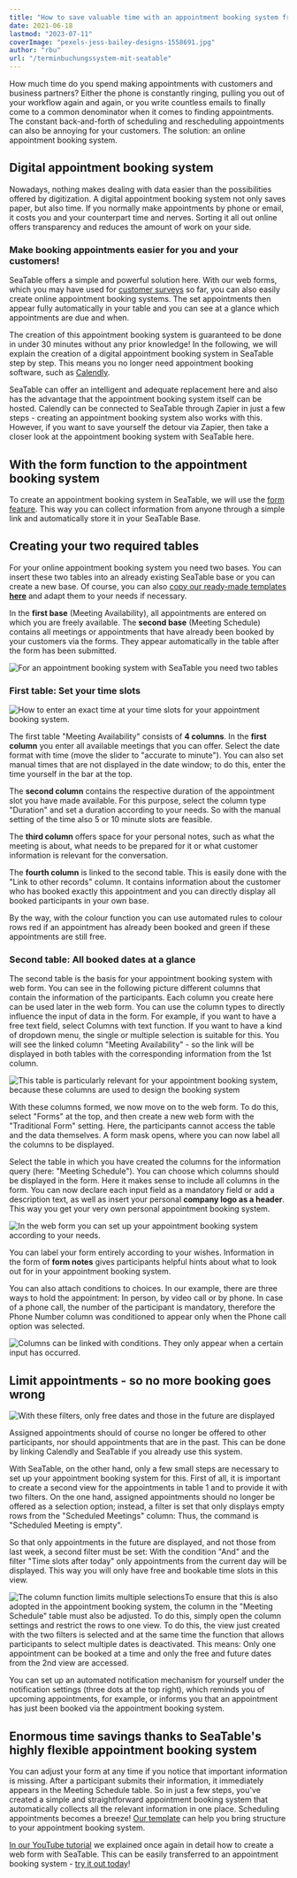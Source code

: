 ```yaml
---
title: "How to save valuable time with an appointment booking system from SeaTable - SeaTable"
date: 2021-06-18
lastmod: "2023-07-11"
coverImage: "pexels-jess-bailey-designs-1558691.jpg"
author: "rbu"
url: "/terminbuchungssystem-mit-seatable"
---
```


How much time do you spend making appointments with customers and business partners? Either the phone is constantly ringing, pulling you out of your workflow again and again, or you write countless emails to finally come to a common denominator when it comes to finding appointments. The constant back-and-forth of scheduling and rescheduling appointments can also be annoying for your customers. The solution: an online appointment booking system.

## Digital appointment booking system

Nowadays, nothing makes dealing with data easier than the possibilities offered by digitization. A digital appointment booking system not only saves paper, but also time. If you normally make appointments by phone or email, it costs you and your counterpart time and nerves. Sorting it all out online offers transparency and reduces the amount of work on your side.

### Make booking appointments easier for you and your customers!

SeaTable offers a simple and powerful solution here. With our web forms, which you may have used for [customer surveys](https://seatable.io/en/vorlage/ku9n1tyosmmho-8trn7rdg/) so far, you can also easily create online appointment booking systems. The set appointments then appear fully automatically in your table and you can see at a glance which appointments are due and when.

The creation of this appointment booking system is guaranteed to be done in under 30 minutes without any prior knowledge! In the following, we will explain the creation of a digital appointment booking system in SeaTable step by step. This means you no longer need appointment booking software, such as [Calendly](https://calendly.com/de/).

SeaTable can offer an intelligent and adequate replacement here and also has the advantage that the appointment booking system itself can be hosted. Calendly can be connected to SeaTable through Zapier in just a few steps - creating an appointment booking system also works with this. However, if you want to save yourself the detour via Zapier, then take a closer look at the appointment booking system with SeaTable here.

## With the form function to the appointment booking system

To create an appointment booking system in SeaTable, we will use the [form feature](https://seatable.io/en/docs/handbuch/datenmanagement/webformulare/). This way you can collect information from anyone through a simple link and automatically store it in your SeaTable Base.

## Creating your two required tables

For your online appointment booking system you need two bases. You can insert these two tables into an already existing SeaTable base or you can create a new base. Of course, you can also [copy our ready-made templates **here**](https://seatable.io/en/vorlage/m1su2sncqwmgwfxs1x_jza/) and adapt them to your needs if necessary.

In the **first base** (Meeting Availability), all appointments are entered on which you are freely available. The **second base** (Meeting Schedule) contains all meetings or appointments that have already been booked by your customers via the forms. They appear automatically in the table after the form has been submitted.

![For an appointment booking system with SeaTable you need two tables](images/Overview-1.jpg)

### First table: Set your time slots

![How to enter an exact time at your time slots for your appointment booking system.](images/Uhrzeit_Rahmen.jpg)

The first table "Meeting Availability" consists of **4 columns**. In the **first column** you enter all available meetings that you can offer. Select the date format with time (move the slider to "accurate to minute"). You can also set manual times that are not displayed in the date window; to do this, enter the time yourself in the bar at the top.

The **second column** contains the respective duration of the appointment slot you have made available. For this purpose, select the column type "Duration" and set a duration according to your needs. So with the manual setting of the time also 5 or 10 minute slots are feasible.

The **third column** offers space for your personal notes, such as what the meeting is about, what needs to be prepared for it or what customer information is relevant for the conversation.

The **fourth column** is linked to the second table. This is easily done with the "Link to other records" column. It contains information about the customer who has booked exactly this appointment and you can directly display all booked participants in your own base.

By the way, with the colour function you can use automated rules to colour rows red if an appointment has already been booked and green if these appointments are still free.

### Second table: All booked dates at a glance

The second table is the basis for your appointment booking system with web form. You can see in the following picture different columns that contain the information of the participants. Each column you create here can be used later in the web form. You can use the column types to directly influence the input of data in the form. For example, if you want to have a free text field, select Columns with text function. If you want to have a kind of dropdown menu, the single or multiple selection is suitable for this. You will see the linked column "Meeting Availability" - so the link will be displayed in both tables with the corresponding information from the 1st column.

![This table is particularly relevant for your appointment booking system, because these columns are used to design the booking system](images/Teilnehmer-1.jpg)

With these columns formed, we now move on to the web form. To do this, select "Forms" at the top, and then create a new web form with the "Traditional Form" setting. Here, the participants cannot access the table and the data themselves. A form mask opens, where you can now label all the columns to be displayed.

Select the table in which you have created the columns for the information query (here: "Meeting Schedule"). You can choose which columns should be displayed in the form. Here it makes sense to include all columns in the form. You can now declare each input field as a mandatory field or add a description text, as well as insert your personal **company logo as a header**. This way you get your very own personal appointment booking system.

![In the web form you can set up your appointment booking system according to your needs.](images/1st-form.jpg)

You can label your form entirely according to your wishes. Information in the form of **form notes** gives participants helpful hints about what to look out for in your appointment booking system.

You can also attach conditions to choices. In our example, there are three ways to hold the appointment: In person, by video call or by phone. In case of a phone call, the number of the participant is mandatory, therefore the Phone Number column was conditioned to appear only when the Phone call option was selected.

![Columns can be linked with conditions. They only appear when a certain input has occurred.](images/2nd-form.jpg)

## Limit appointments - so no more booking goes wrong

![With these filters, only free dates and those in the future are displayed](images/frei-zukunft.jpg)

Assigned appointments should of course no longer be offered to other participants, nor should appointments that are in the past. This can be done by linking Calendly and SeaTable if you already use this system.

With SeaTable, on the other hand, only a few small steps are necessary to set up your appointment booking system for this. First of all, it is important to create a second view for the appointments in table 1 and to provide it with two filters. On the one hand, assigned appointments should no longer be offered as a selection option; instead, a filter is set that only displays empty rows from the "Scheduled Meetings" column: Thus, the command is "Scheduled Meeting is empty".

So that only appointments in the future are displayed, and not those from last week, a second filter must be set: With the condition "And" and the filter "Time slots after today" only appointments from the current day will be displayed. This way you will only have free and bookable time slots in this view.

![The column function limits multiple selections](images/Allow-1-row.jpg)To ensure that this is also adopted in the appointment booking system, the column in the "Meeting Schedule" table must also be adjusted. To do this, simply open the column settings and restrict the rows to one view. To do this, the view just created with the two filters is selected and at the same time the function that allows participants to select multiple dates is deactivated. This means: Only one appointment can be booked at a time and only the free and future dates from the 2nd view are accessed.

You can set up an automated notification mechanism for yourself under the notification settings (three dots at the top right), which reminds you of upcoming appointments, for example, or informs you that an appointment has just been booked via the appointment booking system.

## Enormous time savings thanks to SeaTable's highly flexible appointment booking system

You can adjust your form at any time if you notice that important information is missing. After a participant submits their information, it immediately appears in the Meeting Schedule table. So in just a few steps, you've created a simple and straightforward appointment booking system that automatically collects all the relevant information in one place. Scheduling appointments becomes a breeze! [Our template](https://seatable.io/en/vorlage/m1su2sncqwmgwfxs1x_jza/) can help you bring structure to your appointment booking system.

[In our YouTube tutorial](https://www.youtube.com/watch?v=7Kgzeld0kDM) we explained once again in detail how to create a web form with SeaTable. This can be easily transferred to an appointment booking system - [try it out today](https://seatable.io/en/registrierung/)!

